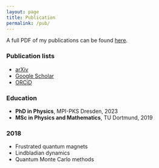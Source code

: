```yaml
---
layout: page
title: Publication
permalink: /pub/
---
```


A full PDF of my publications can be found [here](assets/pub.pdf).

### Publication lists

- [arXiv](https://arxiv.org/a/0000-0001-9728-2371.html)
- [Google Scholar](https://scholar.google.de/citations?user=NX7j0dsAAAAJ&hl=en)
- [ORCiD](https://orcid.org/0000-0001-9728-2371)

### Education

- **PhD in Physics**, MPI-PKS Dresden, 2023  
- **MSc in Physics and Mathematics**, TU Dortmund, 2019

### 2018

- Frustrated quantum magnets
- Lindbladian dynamics
- Quantum Monte Carlo methods

